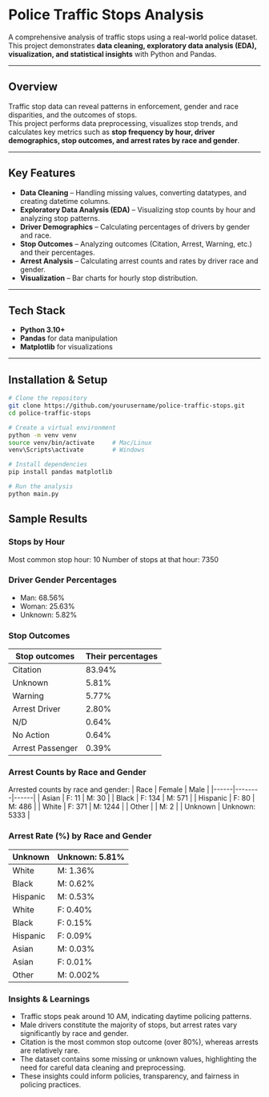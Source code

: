 # Police Traffic Stops Analysis

A comprehensive analysis of traffic stops using a real-world police dataset.  
This project demonstrates **data cleaning, exploratory data analysis (EDA), visualization, and statistical insights** with Python and Pandas.

---

## Overview

Traffic stop data can reveal patterns in enforcement, gender and race disparities, and the outcomes of stops.  
This project performs data preprocessing, visualizes stop trends, and calculates key metrics such as **stop frequency by hour, driver demographics, stop outcomes, and arrest rates by race and gender**.

---

## Key Features

- **Data Cleaning** – Handling missing values, converting datatypes, and creating datetime columns.  
- **Exploratory Data Analysis (EDA)** – Visualizing stop counts by hour and analyzing stop patterns.  
- **Driver Demographics** – Calculating percentages of drivers by gender and race.  
- **Stop Outcomes** – Analyzing outcomes (Citation, Arrest, Warning, etc.) and their percentages.  
- **Arrest Analysis** – Calculating arrest counts and rates by driver race and gender.  
- **Visualization** – Bar charts for hourly stop distribution.

---

## Tech Stack

- **Python 3.10+**
- **Pandas** for data manipulation
- **Matplotlib** for visualizations

---


## Installation & Setup

```bash
# Clone the repository
git clone https://github.com/yourusername/police-traffic-stops.git
cd police-traffic-stops

# Create a virtual environment
python -m venv venv
source venv/bin/activate     # Mac/Linux
venv\Scripts\activate        # Windows

# Install dependencies
pip install pandas matplotlib

# Run the analysis
python main.py
```

## Sample Results
### Stops by Hour 
Most common stop hour: 10
Number of stops at that hour: 7350



### Driver Gender Percentages
- Man: 68.56%
- Woman: 25.63%
- Unknown: 5.82%

### Stop Outcomes
| Stop outcomes | Their percentages |
|---------------|-------------------|
| Citation | 83.94% |
| Unknown | 5.81% |
| Warning | 5.77% |
| Arrest Driver | 2.80% |
| N/D | 0.64% |
| No Action | 0.64% |
| Arrest Passenger | 0.39% |
 
### Arrest Counts by Race and Gender
Arrested counts by race and gender:
| Race | Female | Male |
|------|--------|------|
| Asian | F: 11 | M: 30 |
| Black | F: 134 | M: 571 |
| Hispanic | F: 80 | M: 486 |
| White | F: 371 | M: 1244 |
| Other |        | M: 2 |
| Unknown | Unknown: 5333 |

### Arrest Rate (%) by Race and Gender
| Unknown | Unknown: 5.81% |
|---------|----------------|
| White | M: 1.36% |
| Black | M: 0.62% |
| Hispanic | M: 0.53% |
| White | F: 0.40% |
| Black | F: 0.15% |
| Hispanic | F: 0.09% |
| Asian | M: 0.03% |
| Asian | F: 0.01% |
|Other | M: 0.002% |

### Insights & Learnings
- Traffic stops peak around 10 AM, indicating daytime policing patterns.
- Male drivers constitute the majority of stops, but arrest rates vary significantly by race and gender.
- Citation is the most common stop outcome (over 80%), whereas arrests are relatively rare.
- The dataset contains some missing or unknown values, highlighting the need for careful data cleaning and preprocessing.
- These insights could inform policies, transparency, and fairness in policing practices.

